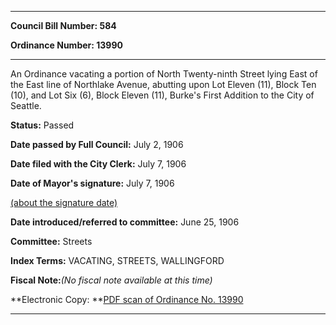 

********

**Council Bill Number: 584**
   
**Ordinance Number: 13990**
********

 An Ordinance vacating a portion of North Twenty-ninth Street lying East of the East line of Northlake Avenue, abutting upon Lot Eleven (11), Block Ten (10), and Lot Six (6), Block Eleven (11), Burke's First Addition to the City of Seattle.

**Status:** Passed
   
**Date passed by Full Council:** July 2, 1906
   
**Date filed with the City Clerk:** July 7, 1906
   
**Date of Mayor's signature:** July 7, 1906
   
[(about the signature date)](/~public/approvaldate.htm)
   
   
   
**Date introduced/referred to committee:** June 25, 1906
   
**Committee:** Streets
   
   
**Index Terms:** VACATING, STREETS, WALLINGFORD

**Fiscal Note:**_(No fiscal note available at this time)_

**Electronic Copy: **[PDF scan of Ordinance No. 13990](/~archives/Ordinances/Ord_13990.pdf)

********

